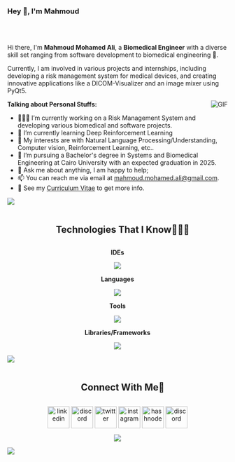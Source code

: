 ### Hey 👋, I'm Mahmoud


<br />
<br />

Hi there, I'm **Mahmoud Mohamed Ali**, a **Biomedical Engineer** with a diverse skill set ranging from software development to biomedical engineering 🚀.

Currently, I am involved in various projects and internships, including developing a risk management system for medical devices, and creating innovative applications like a DICOM-Visualizer and an image mixer using PyQt5.


  <img align="right" alt="GIF" src="https://i.pinimg.com/originals/e4/26/70/e426702edf874b181aced1e2fa5c6cde.gif" />



**Talking about Personal Stuffs:**

- 👨🏽‍💻 I’m currently working on a Risk Management System and developing various biomedical and software projects.
- 🌱 I’m currently learning Deep Reinforcement Learning
- 🤔 My interests are with Natural Language Processing/Understanding, Computer vision, Reinforcement Learning, etc..
- 💼 I’m pursuing a Bachelor's degree in Systems and Biomedical Engineering at Cairo University with an expected graduation in 2025.
- 💬 Ask me about anything, I am happy to help;
- 📫 You can reach me via email at [mahmoud.mohamed.ali@gmail.com](mailto:mahmoud.mohamed.ali@gmail.com).
- 📝 See my [Curriculum Vitae](https://drive.google.com/file/d/1SKgZ6IcEMG6MUuMhlHWihpc7xgwPUs6d/view?usp=sharing) to get more info.


<!--horizontal divider(gradiant)-->
<img src="https://user-images.githubusercontent.com/73097560/115834477-dbab4500-a447-11eb-908a-139a6edaec5c.gif">


<!--h1 without bottom border-->
<div id="user-content-toc">
  <ul align="center">
    <summary><h2 style="display: inline-block">Technologies That I Know👨🏻‍💻</h2></summary>
  </ul>
</div>
<!--tech stack icons-->
<!-- IDEs -->
<p align="center">
  <strong>IDEs</strong>
</p>
<p align="center">
  <a href="https://skillicons.dev">
    <img src="https://skillicons.dev/icons?i=anaconda,androidstudio,atom,clion,eclipse,pycharm,visualstudio,vscode&perline=4" />
  </a>
</p>

<!-- Languages -->
<p align="center">
  <strong>Languages</strong>
</p>
<p align="center">
  <a href="https://skillicons.dev">
    <img src="https://skillicons.dev/icons?i=c,cpp,css,dart,html,java,js,latex,py,r&perline=5" />
  </a>
</p>

<!-- Tools -->
<p align="center">
  <strong>Tools</strong>
</p>
<p align="center">
  <a href="https://skillicons.dev">
    <img src="https://skillicons.dev/icons?i=autocad,azure,bash,blender,discord,figma,firebase,git,github,gitlab,linux,md,mysql,notion,ps,postgres,powershell,raspberrypi,ros,sqlite,stackoverflow,ubuntu,vercel,wordpress&perline=12" />
  </a>
</p>

<!-- Libraries/Frameworks -->
<p align="center">
  <strong>Libraries/Frameworks</strong>
</p>
<p align="center">
  <a href="https://skillicons.dev">
    <img src="https://skillicons.dev/icons?i=arduino,bootstrap,django,flutter,jquery,opencv,pytorch,qt,sklearn,tensorflow,unity&perline=11" />
  </a>
</p>

<!--horizontal divider(gradiant)-->
<img src="https://user-images.githubusercontent.com/73097560/115834477-dbab4500-a447-11eb-908a-139a6edaec5c.gif">


<!-- Connect with me -->
<!--h2 without bottom border-->
<div id="user-content-toc">
  <ul align="center">
    <summary><h2 style="display: inline-block">Connect With Me🤝</h2></summary>
  </ul>
</div>

<!--icons and links-->
<p align="center">
<a href="http://www.linkedin.com/in/mahmoud-m007" target="blank"><img align="center" src="https://user-images.githubusercontent.com/88904952/234979284-68c11d7f-1acc-4f0c-ac78-044e1037d7b0.png" alt="linkedin" height="50" width="50" /></a>
<a href="mailto:Mahmoud.mohamed00700@gmail.com" target="blank"><img align="center" src="https://skillicons.dev/icons?i=gmail&perline=30" alt="discord" height="50" width="50" /></a>
<a href="https://x.com/mahmoud_m007" target="blank"><img align="center" src="https://user-images.githubusercontent.com/88904952/234980676-61bfb021-ecc8-48f7-88e6-34c1b06c4a58.png" alt="twitter" height="50" width="50" /></a> 
<a href="https://www.instagram.com/mahmoud_m007/" target="blank"><img align="center" src="https://user-images.githubusercontent.com/88904952/234981169-2dd1e58f-4b7e-468c-8213-034ba62156c3.png" alt="instagram" height="50" width="50" /></a>
<a href="https://drive.google.com/file/d/1SKgZ6IcEMG6MUuMhlHWihpc7xgwPUs6d/view?usp=sharing" target="blank"><img align="center" src="https://user-images.githubusercontent.com/88904952/234982196-562aea17-5532-4550-8c08-1c7cb994a541.png" alt="hashnode" height="50" width="50" /></a>
<a href="https://discordapp.com/users/mahmoud_m007" target="blank"><img align="center" src="https://user-images.githubusercontent.com/88904952/234982627-019fd336-6248-453c-9b05-97c13fd1d207.png" alt="discord" height="50" width="50" /></a>
  
</p>




<!--profile visit count-->
<div align="center">
  
[![](https://visitcount.itsvg.in/api?id=Mahmoudm007&label=Profile%20Views&pretty=false)](https://visitcount.itsvg.in)
  
</div>

<!--horizontal divider(gradiant)-->
<img src="https://user-images.githubusercontent.com/73097560/115834477-dbab4500-a447-11eb-908a-139a6edaec5c.gif">
